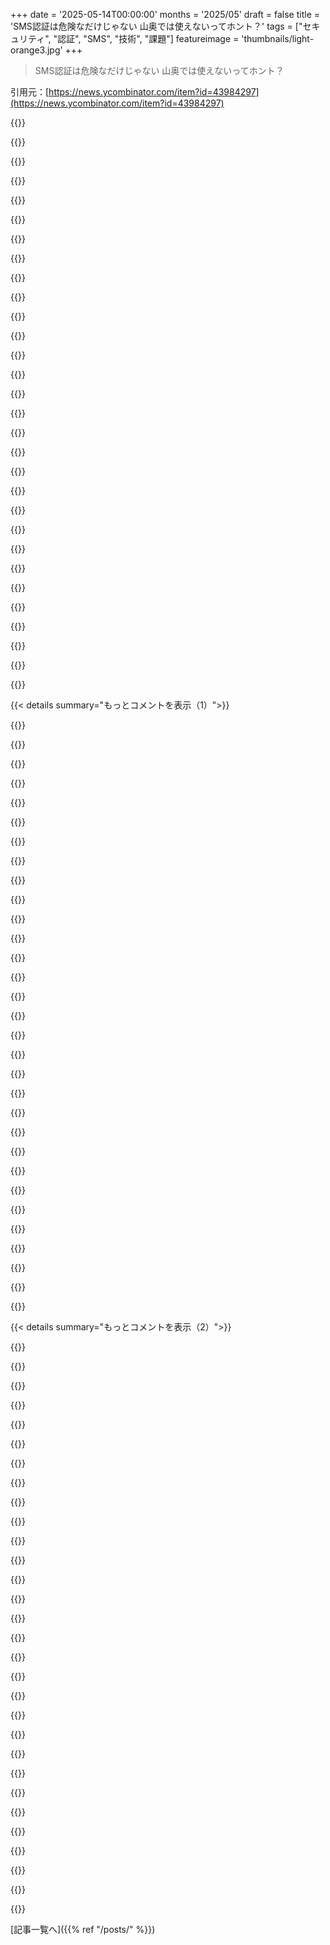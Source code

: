 +++
date = '2025-05-14T00:00:00'
months = '2025/05'
draft = false
title = 'SMS認証は危険なだけじゃない 山奥では使えないってホント？'
tags = ["セキュリティ", "認証", "SMS", "技術", "課題"]
featureimage = 'thumbnails/light-orange3.jpg'
+++

> SMS認証は危険なだけじゃない 山奥では使えないってホント？

引用元：[https://news.ycombinator.com/item?id=43984297](https://news.ycombinator.com/item?id=43984297)




{{<matomeQuote body="＞彼女が使える他の選択肢として<br>＞     その携帯番号を、wifi経由でショートコードからSMSを受け取れるVOIPプロバイダーにMNPする<br>それは基本的にすごく良い解決策だよね－でも、セキュリティ上の理由でVOIP番号にSMS-OTPコードを送らない会社とか、その番号がちゃんと彼女名義で登録されてることを要求するような会社（結構多くの小規模キャリアがそうしてないっぽいけど）を相手にしてる場合は別だけど。<br>そういうの、マジで違法になれば良いのにって思うわ。電話番号は電話番号だろ。<br>＞彼女はスマホでwifi callingをオンにした。友達や家族からはSMSを受け取れるようになったけど、2FAコードは相変わらず来なかった。<br>へぇ、IMS経由のSMSって、送信者からは区別できないと思ってたんだけどね。でもプロトコル全体が超ハックっぽいこと考えたら、別に驚かないけど。" userName="lxgr" createdAt="2025/05/14 14:20:44" color="">}}




{{<matomeQuote body="SMS以外の方法で2FAを許さない会社が、VOIPには送らないっていうのは、ほんと абсурд だよね。たぶんSMS配信サービスがまとめてブロックしてるのかもしれないけど、それでもイラつく。<br>俺が使ってる銀行が全部SMS 2FA必須なのに、なんかどうでもいいサービスはアプリ対応してたりするの、マジで бред だわ。" userName="jjice" createdAt="2025/05/14 14:49:14" color="">}}




{{<matomeQuote body="俺が使ってる（USの）銀行がどこも汎用TOTPをサポートしてないの、マジで我慢できない。TOTPの方がセキュアだし、もしスマホ壊れたり盗まれたりしてもバックアップからの復旧がもっと楽なのに。<br>これは弁解の余地なし。" userName="unethical_ban" createdAt="2025/05/14 15:00:17" color="">}}




{{<matomeQuote body="俺、Citi と Discover を Google Voice の番号で何年も使ってるよ。もしかしたら古くからのユーザーだからかな？" userName="BenjiWiebe" createdAt="2025/05/14 15:08:58" color="">}}




{{<matomeQuote body="EUからの意見だけどね。補足すると：<br>金融指令のPSD2［1］では、SMSを2FAとして使うのは、その番号がKYC済みだからこそ許されてるんだ（EUでは匿名SIMはもうダメ）。<br>あと、2FAってのは受け取るOTPコードのことじゃないってことにも注意ね。そのコードは「君が持ってるもの」を証明するためのProxyにすぎない。その「持ってるもの」ってのが電話番号で、それが個人の身元に紐付いてるわけ。<br>これ何回もコメントしてるけど、今のところSMSだけが、大規模に（全年齢層、全場所、全てのモバイルデバイスに対応して）簡単に展開できる唯一の2FA方法なんだよ。<br>［1］ https：//en．wikipedia．org/wiki/Payment_Services_Directive" userName="fasteo" createdAt="2025/05/14 18:09:25" color="#ff5733">}}




{{<matomeQuote body="これはたぶんコンプライアンス関連じゃないかな。俺にとってTOTPは「持ってるもの」じゃなくて、パスワードマネージャーに放り込んで全デバイスに同期する「知ってること」になっちゃうし。<br>俺もそれはそう思うけど、たぶん銀行側の理屈はそれだと思うよ。" userName="_bin_" createdAt="2025/05/14 15:08:30" color="">}}




{{<matomeQuote body="＞SMSが大規模に簡単に展開できる唯一の2FA方法<br>違う違う違う違う、絶対に違う！ そんな証拠ゼロだろ。ただセキュリティ対策してますよーっていうフリを、一番ラクな方法でやってるだけ。" userName="exabrial" createdAt="2025/05/14 19:06:02" color="">}}




{{<matomeQuote body="たぶん、そういう会社の役員たちは「Google＝良い」とか思ってるんじゃない？" userName="ravenstine" createdAt="2025/05/14 15:11:41" color="">}}




{{<matomeQuote body="＞彼女はスマホでwifi callingをオンにした。友達や家族からはSMSを受け取れるようになったけど、2FAコードは相変わらず来なかった。<br>全然別物だよ、それは。片方はP2P、もう片方はA2Pだから。" userName="fasteo" createdAt="2025/05/14 18:11:05" color="">}}




{{<matomeQuote body="＞EUでは匿名SIMはもうダメ<br>あぁ。だからイタリアで現地のSIM買おうとした時、私の身元情報色々聞かれたんだね。納得したわ。" userName="lisper" createdAt="2025/05/14 18:17:37" color="">}}




{{<matomeQuote body="Google Voice（Grand Centralの頃から持ってる）は多くの会社のSMS 2FAに使えなかったんだけど、Google Fiの番号にしたら使えるようになったんだ。<br>たぶん、彼らがチェックするデータベースのなんかフラグが変わったんだろうね。" userName="terinjokes" createdAt="2025/05/14 15:21:23" color="">}}




{{<matomeQuote body="それ気になってたんだよね。Google Fi使ってるからGoogle Voice取れないんだけど、明らかに同じ番号帯使ってるのに。<br>FiになるとT-mobileにポートされるのかな、自社のCLECじゃなくて。" userName="Suppafly" createdAt="2025/05/14 15:44:29" color="">}}




{{<matomeQuote body="皮肉なことに、これってプリペイドSIMの話なんだよね。<br>結果、EU諸国では月ごとの後払いプランの方が簡単で、KYC（本人確認）が全く要らないことすらあるんだ。" userName="lxgr" createdAt="2025/05/14 19:33:02" color="#785bff">}}




{{<matomeQuote body="じゃあさ、実際に大規模に簡単に使える方法って何があるわけ？" userName="genevra" createdAt="2025/05/14 22:30:58" color="">}}




{{<matomeQuote body="WiFi Callingって、ただWiFi経由で普通の電話が使えるだけだと思ってた。<br>私の場合、2FAコードとかも普通に届くみたいなんだけどな。" userName="caseyy" createdAt="2025/05/14 18:26:31" color="">}}




{{<matomeQuote body="”port her cellphone number to a VOIP provider that does support receiving SMS from shortcodes over wifi”とか”... unless the company she’s dealing with is one of those that don’t send SMS-OTP codes to VoIP numbers for seCuRiTy reasons ...”って話、そうだね。<br>実際、これってすごく悪い考えで、たとえ”short codes”（銀行とかがコードを送ってくる変な短い番号）からSMSを受け取れるVOIPプロバイダを見つけたとしても、それは一時的な抜け穴で、いずれ”fixed”されちゃう。<br>覚えておいて：これらの措置は全部、あなたのセキュリティのためでも、あなたを助けるためでもない。<br>これらは全部、しつこい詐欺やスパムのトラフィックを遅らせるための、ただの砂。<br>あなたの本物の携帯電話番号は、これらのプロバイダがこの問題の解決策がない代わりに頼ってる”proof of work”なんだよ。" userName="rsync" createdAt="2025/05/14 19:09:04" color="#ff33a1">}}




{{<matomeQuote body="TOTPはSIMスワップ対策にはなるけど、もっとずっとよくあるフィッシングには負けちゃうんだ。<br>セキュリティはほんのちょっとだけ良くなるくらい。" userName="UncleMeat" createdAt="2025/05/15 13:37:23" color="#ff5733">}}




{{<matomeQuote body="SMS送ってる側は、Google Voiceと他のVoIPプロバイダの違いを実際には区別できないと思うな。" userName="lxgr" createdAt="2025/05/14 19:24:35" color="">}}




{{<matomeQuote body="問題はSMSの番号の種類で差別されることじゃなくて、SMS自体がもう完全に違法になるべきだってことだよ。" userName="exabrial" createdAt="2025/05/14 19:03:54" color="">}}




{{<matomeQuote body="ちなみに、Symantec VIPは中身はTOTPで、ちょっとハックすればシードを取り出せるんだ。<br>アメリカには、それを採用してる金融機関が少なくとも一つあるよ。" userName="fragmede" createdAt="2025/05/14 18:50:12" color="#ff5733">}}




{{<matomeQuote body="うちのBrokerageはTOTP使えるけど、銀行はダメなんだよね。銀行はYubikeyみたいなのは使えるみたいだけどさ。" userName="fortran77" createdAt="2025/05/14 15:55:34" color="">}}




{{<matomeQuote body="同じ理由ならSMSを”自分が持ってるもの”としてサポートする意味ないよね。iMessageとか他のやり方だと、SMSってクラウドとかPCに簡単に広がっちゃうじゃん（パスワードマネージャーよりアクセスしやすい所に）。まあ、古いやり方とか”これで十分だろ”って理由なんだろうけどさ。個人的にはTOTPトークンはパスワードマネージャーに入れないで、専用のアプリにしてるんだ。パスワードマネージャーがやられちゃった時のためにね。" userName="throitallaway" createdAt="2025/05/14 16:37:48" color="#38d3d3">}}




{{<matomeQuote body="いつからこうなったの？俺、この10年、ヨーロッパ中で現地のプリペイドSIM使ってたけど、最近はあんまりやってないんだよね。" userName="stogot" createdAt="2025/05/15 00:15:33" color="">}}




{{<matomeQuote body="＞ anon SIM are no longer allowed in the EU<br>Surel IrelandはまだOKなんじゃないの？ダメでも、NIから手に入れるのは簡単だよ。" userName="dfawcus" createdAt="2025/05/14 18:36:03" color="">}}




{{<matomeQuote body="VanguardはYubikeysに対応してるよ。俺が使ってる銀行（～8 of them so far）でSMS以外に対応してるところはまだないけどね。" userName="throitallaway" createdAt="2025/05/14 16:38:26" color="#ff33a1">}}




{{<matomeQuote body="＞ IMS上のSMSが透過的かと思ったけど、プロトコルのハックっぷりを見たら驚かないね。多分SMS APIの問題。電話がオンラインか関係なく送るけど、VonageやTwilioみたいなAPIで”到達可能性”をチェックするんだ。でも完璧じゃない。コスト削減らしいけど、検証済み番号にはおかしいよ。" userName="zinekeller" createdAt="2025/05/14 15:59:49" color="#785bff">}}




{{<matomeQuote body="EUでもまだ匿名SIMが許可されてる国はあるよ： https://prepaid-data-sim-card.fandom.com/wiki/Registration_P..." userName="watermelon0" createdAt="2025/05/14 18:36:49" color="#ff5733">}}




{{<matomeQuote body="でもさ、バックアップや復元が簡単だし、電話がなくてもアクセスできるし、電波なくても使えるんだよ。" userName="unethical_ban" createdAt="2025/05/15 14:16:37" color="">}}




{{<matomeQuote body="SMS 2FAの”theater”って何？有効にしてないよりはマシでしょ？" userName="kgen" createdAt="2025/05/14 19:40:03" color="">}}




{{<matomeQuote body="俺も同じことしてるよ。まあ、2FAの本来の趣旨とはちょっと違うけど、それでもっと安全だって信じてるんだ。要は2つ目のパスワードみたいなもんで、1回通信中に傍受されただけじゃ、将来的にログインを繰り返すことはできないんだよ。" userName="connicpu" createdAt="2025/05/14 15:30:22" color="">}}




{{< details summary="もっとコメントを表示（1）">}}

{{<matomeQuote body="その制限、もうなくなったんだって。<br>FiとVoice、同じアカウントで持てるようになったらしいよ。" userName="pxeboot" createdAt="2025/05/14 17:25:07" color="#ff33a1">}}




{{<matomeQuote body="彼女にはmicrocellかfemtocellが必要だよ。<br>プロバイダに相談して、家や職場の電波が悪いって説明すれば、ネット回線に繋いで使う無料のセルラーAPを送ってくれるはず。<br>光回線とかがあるなら、電波増幅するだけのタワー型ブースターじゃなくて、RJ-45入力とGPSアンテナが付いてるやつが必要。近くのタワーから何マイルも離れてて山奥ならね。<br>店で働いてるんだけど、金属の壁で川沿いだから圏外なんだ。<br>前は坂を上って電話してたけど、客とか従業員がそれぞれのプロバイダ（ATT、Verizon、T-Mobile）に電話したら、全部femtocell送ってくれたんだ。<br>おかげで、みんなのスマホはタワーじゃなくてうちのISP経由でデータ通信してるなんて気づかないくらい、普通に使えるようになったよ。2FAコードもMVNOもね。<br>MVNOじゃなくて、Verizonの直契約に切り替えないとダメかもだけど。" userName="LeifCarrotson" createdAt="2025/05/14 15:00:28" color="#ff5733">}}




{{<matomeQuote body="T-Mobileはもうそういう機器は提供してないみたいだよ。<br>https://www.t-mobile.com/support/coverage/4g-lte-cellspot-se..." userName="kmoser" createdAt="2025/05/14 15:21:54" color="">}}




{{<matomeQuote body="T-Mobileは必要ないのかもね。<br>俺、かれこれもう10年近くT-MobileのWiFi calling使ってるけど、ばっちり動くよ。ショートコードのSMSも受け取れるしね。<br>だから、T-Mobileでfemtocell使う必要性って分からないんだ。<br>だからこそ、今回の記事（TFA）読んで、WiFiが万能じゃないケースがあるって知って驚いたんだよね。" userName="mikestew" createdAt="2025/05/14 17:56:09" color="">}}




{{<matomeQuote body="Wi-Fiも携帯の電波もどっちもダメか、弱い場所がユースケースだよ。<br>T-Mobileのユーザーでそういう状況の人、たくさんいるだろうし。" userName="kmoser" createdAt="2025/05/16 07:46:57" color="">}}




{{<matomeQuote body="Wi-Fiも携帯の電波もどっちもダメか、弱い場所がユースケース？<br>それ、記事（TFA）の中にはなかったよ。" userName="mikestew" createdAt="2025/05/19 20:43:00" color="">}}




{{<matomeQuote body="うちはT-Mobileのfemtocellに切り替えたんだ。まさに、Wi-Fi callingが最悪だったから。<br>しょっちゅう通話が途切れるし、グループSMSもダメ、SMS/RCSの画像も送れない、電話サービス自体が使えないことも多かったんだ。<br>femtocellにしたら全部直って、それ以来ずっと問題ないよ。" userName="PaulDavisThe1st" createdAt="2025/05/14 18:28:47" color="#ff5733">}}




{{<matomeQuote body="＞ She just needs a microcell/femtocell.<br>あれもあれで問題あるんだよ。<br>特に、GPS信号を受信できないとダメなんだけど、山岳地帯だとそれも難しいことが多いんだ。<br>俺、microcell何年も使ってたけど、悪夢みたいに不安定だった。<br>定期的に（しかもランダムに）ただ動かなくなるだけじゃなくて、なんで動かないのか全く分からなかったんだよ。" userName="lisper" createdAt="2025/05/14 18:25:14" color="#ff5733">}}




{{<matomeQuote body="GPS受信する必要はないんだよ。ただ、受信できないとe911サービスのトラブルになるんだ。<br>それ以外の機能には影響ないよ。少なくともT-Mobile版はね。" userName="PaulDavisThe1st" createdAt="2025/05/14 18:27:21" color="">}}




{{<matomeQuote body="俺が持ってたやつ、AT&T Microcellは、うちの携帯プロバイダが提供してた唯一のモデルだったんだけど、GPS信号がないと動かなかったんだよ。" userName="lisper" createdAt="2025/05/14 18:32:03" color="">}}




{{<matomeQuote body="俺が持ってたAT&T MicrocellはGPS信号がないと動かなかったんだ．唯一プロバイダーが提供してたモデルだよ．変だよな，だって別の人が持ってたAT&T MicrocellはGPS信号いらなかったって言うんだ．シンク下のキャビネットで，大きいアパートの奥深く，GPS信号なんて絶対入らなかったのに．数年前に引っ越してからは使ってないけどね．もしかしたら変わったのかも．" userName="reaperducer" createdAt="2025/05/14 19:36:04" color="">}}




{{<matomeQuote body="これ見てよ．https://paulstamatiou.com/review-att-3g-microcell<br>”MicroCellに電源とイーサネットを繋いだ後，3GとGPSのLEDが点滅し始める．あれ，GPS？そう．テスト市場外で動かないようにGPSで位置情報をロックする必要があるんだ．AT&Tは90分もかからないって言ってるけど，俺は5時間くらいかかったよ．”<br>これが根本的な問題．進行状況が分かる方法が全くないし，永遠に動くかどうかも分からなかった．文字通りの現実世界の停止問題だよ．" userName="lisper" createdAt="2025/05/14 19:47:19" color="">}}




{{<matomeQuote body="俺も何年か前にVerizonのmicrocellデバイスで似たような経験したよ．GPS固定がないとクライアントにサービス提供しなかった．" userName="EvanAnderson" createdAt="2025/05/14 19:02:48" color="">}}




{{<matomeQuote body="もしかしたら https://av.tib.eu/media/36387 とか https://www.eevblog.com/forum/rf-microwave/sdr-as-gps-emulat... が可能性としてあるかもね．" userName="jiveturkey" createdAt="2025/05/15 16:28:26" color="">}}




{{<matomeQuote body="大手携帯キャリアが，よく知らない信頼できないISP経由で，勝手にセルタワーを運用させるのを許してるのが驚きだよ．お客さんが範囲内に入ったら自動でそっちに切り替わるのに．普通はもっとイメージとかエンドツーエンドのコントロールを気にする会社なのに，信じられないくらいおおらかだね．" userName="Spivak" createdAt="2025/05/14 15:17:10" color="">}}




{{<matomeQuote body="＞大手携帯キャリアが，よく知らない信頼できないISP経由で，勝手にセルタワーを運用させるのを許してるのが驚きだよ．<br>オフィスビルにはたくさんあるよ．個人のやつは，政府が特定の範囲までネットワークを構築するよう要求してる問題をごまかす方法だと思う．ただ建てないで，誰かが文句言ったらこれをオファーするんだよ．" userName="Suppafly" createdAt="2025/05/14 15:48:11" color="">}}




{{<matomeQuote body="オフィスビルにたくさんあるよ．個人のやつは，政府が特定の範囲までネットワークを構築するよう要求してる問題をごまかす方法だと思う．<br>あと，オフィスや residential tower の高い階にいる人たちのせいもある．建物には電波を最小限にする窓が付いてるから，携帯信号が入ってこないんだ．キャリアは基地局を通りから30フィート上に建てるけど，600フィート以上上には建てないからね．" userName="reaperducer" createdAt="2025/05/14 19:38:19" color="">}}




{{<matomeQuote body="Femtocellはキャリアによって遠隔制御されてるんだ．GPS位置情報（とたぶんスペクトルセンシング）が必要で，バックホールはVPN経由だと思うよ．当然，QoSは保証できないけど，信号がないよりはマシだね．（面白いトリビア：うちのオフィスはAT&T MicroCellsに数万ドル払ったのに，GPS信号が得られなくてアクティベートできなかったんだ．）" userName="wmf" createdAt="2025/05/14 16:58:59" color="#45d325">}}




{{<matomeQuote body="えーと，4G LTE以降ならWi-Fi callingと basically 同じだよ．IMSっていう技術で動いてて，IPSECとか使ってるんだ．Wi-Fiに繋がってるときはIWLANモードになってWi-Fi callingとかSMS，RCSが使える．大事なのはISPとキャリアの良いピアリングだけだよ．" userName="zinekeller" createdAt="2025/05/14 15:50:59" color="#ff5733">}}




{{<matomeQuote body="いや，そうじゃない．コンシューマー向けfemtocell（AT&T Cell Booster, Verizon LTE Network Extender）はキャリアのRAN内の実際のeNodeBなんだ．IPSECトンネルで戻ってLTEラジオとして動く．AT&TとかT-Mobileのは改ざん防止機能もあったよ．AT&Tは新しいCell Booster Pros（5G対応）だと月額30ドルとか取るみたい．Wi-Fi Callingは別のSeGWを使うから違うんだよ．" userName="kotaKat" createdAt="2025/05/14 18:13:03" color="#785bff">}}




{{<matomeQuote body="Cell boosterとかnetwork extender（eNodeBSのことね）ってさ、記事の山奥みたいな状況でほんとに役立つの？<br>それともWi-Fi callingみたいに、”5桁のショートコードからのメッセージはWi-Fi callingで対応してないことが多い”みたいな同じ問題になっちゃうのかな？<br>なんか情報追加してくれてありがとう、こういうデバイスのことすっかり忘れてたわ。" userName="seltzered_" createdAt="2025/05/14 19:19:53" color="">}}




{{<matomeQuote body="もしそのデバイスがリモートで管理されてて、全部キャリアにIPSECで戻るなら、どんなネットワークに繋がってても関係ないでしょ？<br>悪くても接続が悪くなるくらいで、それ以上の危険はないと思うけどな。" userName="parliament32" createdAt="2025/05/14 17:12:07" color="">}}




{{<matomeQuote body="Verizonの4G LTE Network Extenderを無料で使ってるんだけど、自宅から離れると電話が切れちゃうのが唯一の問題かな。<br>1月に911にかけた時も、車を動かして通りに出たら切れたよ。また電波入るとこに戻ったら911のオペレーターからかけ直してきたけど。<br>数ヶ月後にVerizonから住所の位置情報編集頼まれたんだ。近いうちにテストしないことを願ってるけどね。" userName="memcg" createdAt="2025/05/14 21:32:57" color="#38d3d3">}}




{{<matomeQuote body="ローミングしてる人にとってもこれは困るって指摘もあったけど、完全に同意だわ。<br>俺の解決策はこれ：海外ローミングする時はSIMを自宅の予備Androidに入れっぱなしにして充電しとくんだ。<br>AndroidにSMSをAPIに転送するアプリがあってさ、例えばこれ→f-droid.org/packages/tech.bogomolov.incomingsmsgatew....<br>SMS受け取るたびにこのAPIに転送するの。そしたらAPIがメッセージ全部をメールで送ってくれるんだ。<br>もう何年かこの設定で問題なく使ってるよ。ローミングしてない時もメインのスマホでこれ使ってるから、PCでSMS OTP必要な時もスマホ探さなくてもメールで受け取れるから楽なんだ。<br>（Note : これはMMSでは動かないけど、俺は必要ないからいいや）" userName="nelblu" createdAt="2025/05/14 16:39:35" color="#ff33a1">}}




{{<matomeQuote body="”When I am roaming internationally, I leave my SIM card in a spare android at home plugged into a charger. Android has an app that forwards SMS to API ...”<br>これって「2FA Mule」って呼ばれてるんだよ。<br>kozubik.com/items/2famule/<br>俺もこれもう4年以上やってて、ほんと素晴らしいんだ。やるね君！" userName="rsync" createdAt="2025/05/14 19:14:25" color="#ff5733">}}




{{<matomeQuote body="これ、スマホにログインしてないと動かないやり方だと、近いうちに動かなくなるかもね。<br>https://mashable.com/article/android-smartphones-automatically-reset-if-not-used-for-months<br>（リンク先は長いので短く表示）" userName="barbazoo" createdAt="2025/05/14 16:50:11" color="#ff5c5c">}}




{{<matomeQuote body="もしスマホがWiFi callingとDual SIMに対応してるなら、行く国のデータ専用eSIMを入手すれば、メイン回線のテキストはサブのeSIMのデータ通信経由で受け取れるよ。" userName="lldb" createdAt="2025/05/14 17:35:35" color="#ff5c5c">}}




{{<matomeQuote body="俺も似たようなことやったよ。古いAndroidスマホを家に置いて、昔のmessages.android.com（今はgoogle.comだと思う）にノートPCからログインして、旅行から戻るまでセッションが切れないか祈ってた。<br>でも最近はWiFi callingでSMS届くようになったし、Google VoiceじゃダメでほんとのSMSが必要でも、WiFi待てばいいやって感じかな。" userName="pauldino" createdAt="2025/05/14 17:16:34" color="">}}




{{<matomeQuote body="EU圏のある国から別のEU圏の国に住んでるんだけど、ローミングのせいでSMS 2FAがほんと嫌なんだ。<br>まだ元の国のSIM持ってるんだけど、プリペイドで年2回チャージして維持してる感じ（プリペイドだから高いオプション買わないとローミング使えないし、元の国に2ヶ月に1回くらいしか戻らないならね）。<br>元の国の特定サービスでSMS 2FA必要なのに、そのサービスは国内の番号以外ダメだったり、他の2FAタイプを許可してないんだよ。<br>だから結局スマホの2FAは役に立たないし、ブロックされちゃうんだよね。" userName="mns" createdAt="2025/05/15 11:48:12" color="#ff5c5c">}}




{{<matomeQuote body="これローミングとどう関係あるの？ヨーロッパでも外でもよくローミングするけど、SMS受け取れなかったことないんだけど。" userName="apexalpha" createdAt="2025/05/14 17:21:17" color="">}}

{{</details>}}




{{< details summary="もっとコメントを表示（2）">}}

{{<matomeQuote body="技術的にはSIMはローミングしてないって言うけど、 physically は home network 外（海外）でローミングしてるんだよ。僕の国のプランだと international roaming 対応してないか、できてもめちゃくちゃ高くて使う気になれないんだよね。" userName="nelblu" createdAt="2025/05/14 17:50:46" color="#785bff">}}




{{<matomeQuote body="アメリカの多くのキャリアはローミング時にSMSごとに金取るんだよ（まるで2006年みたいに）。" userName="seadan83" createdAt="2025/05/14 19:47:37" color="#ff5c5c">}}




{{<matomeQuote body="確かにね、でも 2FA って SMS 受信するだけじゃん、だからどうしたの？" userName="apexalpha" createdAt="2025/05/14 20:14:53" color="">}}




{{<matomeQuote body="アメリカのプランによっては SMS 受け取る側にも金取るんだよ。それは Europe では聞いたことないから、君には意味不明なんだろうね、だから混乱してるんだよ。あと USA の prepaid plans や小さい carriers は international roaming やらないこともよくあるよ。" userName="daveoc64" createdAt="2025/05/14 23:14:17" color="#38d3d3">}}




{{<matomeQuote body="え、マジで？じゃあ Messagebird で安い SMS 1万通買ったら、お前の電話代を ”denial of service” 攻撃できるってこと？何それ、ウケるんだけど。" userName="apexalpha" createdAt="2025/05/15 10:39:42" color="#ff33a1">}}




{{<matomeQuote body="質問に答えようとしただけだよ: ＞＞ Some of the comments pointed out that this is hostile behaviour for people roaming as well<br>＞＞ I’m sorry how is this related to roaming?" userName="seadan83" createdAt="2025/05/14 20:19:35" color="">}}




{{<matomeQuote body="Google Fi って Wi-Fi で SMS 2 factor messages 全部受信できるんだよ、 short codes も含めてね。電話の電源入ってなくてもいいし、電話ぶっ壊れてもどんな device の web browser からでも受け取れる。超お気に入りの機能。月 $20 から使えるよ。Fi は前は US Cellular と提携してたから一部の mountain areas でもサービス良かったらしい。今 US Cellular がどうなってるか知らないけどね。" userName="modeless" createdAt="2025/05/14 13:46:23" color="#38d3d3">}}




{{<matomeQuote body="アメリカ国外に12年住んでるけど、 Google Fi 使うまで SMS でいつも困ってたんだ。多くの銀行は今時 SMS を必須にしてるから問題なんだよね。 virtual number service はだめ、 (1) VOIP numbers は banks に “blacklisted” されてるか (2) Simply SMS が届かない。 Google Fi は cell phone service がなくても Wi-Fi で使える。 data は USA 外で a month 使うと shut off だけど、$25/month で SMS と voice もらえるなら happy だよ。" userName="Ozarkian" createdAt="2025/05/14 14:12:40" color="#785bff">}}




{{<matomeQuote body="＞ Google shuts off the data on Fi after you’ve been outside the USA for a month. No problem, I’m happy to pay $25 a month for a ’dataless’ connection that gives me SMS and voice.<br>Specific に言うと、俺は extensively travel してて、 US にもよく行くけど、一度に a month 以上 outside にいることがよくあるんだ。 data を too long 使いすぎると shut off するみたい。" userName="cge" createdAt="2025/05/14 17:00:55" color="#45d325">}}




{{<matomeQuote body="Google Fiでイギリスに3ヶ月いたけど、ずっとデータ通信使えたよ。国によって違うのかな？それとも何か他の理由かな？データはそんなに使いまくらなかったけど、別に避けてたわけじゃないんだ。" userName="kimixa" createdAt="2025/05/15 06:47:43" color="">}}




{{<matomeQuote body="俺の場合はシャットオフされたことないって話なんだ。基準はよくわかんないんだよね。ただ、EUで数ヶ月データ使いまくってた友達は切られちゃったみたい。" userName="cge" createdAt="2025/05/16 16:19:32" color="">}}




{{<matomeQuote body="世界中の他の値段と比べたら、そもそもGoogle Fiのデータなんて使いたくないでしょ。現地のeSIMとか“旅行用”eSIMとか手に入れて、デュアルSIMで使った方がいいよ。" userName="arccy" createdAt="2025/05/14 15:00:42" color="#ff5733">}}




{{<matomeQuote body="Sailyみたいなアプリを使えばデータ専用のeSIMパッケージは見つけやすいんだけど、海外旅行中に“本物の”電話番号をくれるサービスを見つけるのが難しいんだよね。なんかおすすめある？" userName="devoutsalsa" createdAt="2025/05/14 15:07:23" color="">}}




{{<matomeQuote body="直接の経験はないけど、TelloとかRed Pocket、Good to Go MobileってMVNOを聞いたことがあるかな。eSIMで有効化できて、WiFi callingができるんだよね。ネットにつながってればUS電話番号としてSMS/電話もできる。Airaloみたいなプロバイダは現地番号も扱うけど、データ専用より高くなる。データeSIMと組み合わせて使うのも手だよ。" userName="AnonC" createdAt="2025/05/14 15:30:25" color="#785bff">}}




{{<matomeQuote body="rcsとか”messages for web”って使える？<br>この前確認した時は、“fi syncing”を有効にするとrcsの機能が無効になって、“cellphone is off”の時のテキストとか音声（昔のhangouts）が使えるようになるって感じだったんだ。今もそうなのかな？テキストとか音声に使うURLはどこ？（hangouts.google.comはGoogle Chatにリダイレクトされるね）" userName="throw7" createdAt="2025/05/14 15:53:55" color="">}}




{{<matomeQuote body="うん、やっぱりrcsは無効になるね。iPhoneがついに対応した今となっては超ダサいよね。Googleがいつか直してくれるのを期待してるけど、あんまり当てにはしてないな。hangoutsがなくなった時にこの機能が消えなかったのは嬉しいよ。<br>URLはhttps://messages.google.com/web/に変わったよ。" userName="modeless" createdAt="2025/05/14 16:26:04" color="#38d3d3">}}




{{<matomeQuote body="Google Fiはデータ1GBあたり10ドルかかるんだよね。US Mobileの方が安いし、USのトップ3プロバイダが使えるよ。" userName="b8" createdAt="2025/05/15 01:21:16" color="#ff5c5c">}}




{{<matomeQuote body="不都合なことってどこにでも絶対あるんだよね。2FAのサポートに関わったけど、どの方法もイマイチ。SMS 2FAは安全じゃないけど普及してて復旧早い。TOTPアプリは安全だけど復旧が大変。Yubikeyはコストと復旧問題。政府運営システムはプライバシーとか資金で無理。SMS 2FAが山奥でダメなのはわかるけど、2FA自体がどこでも大変なんだよ。" userName="stackskipton" createdAt="2025/05/14 18:48:44" color="#785bff">}}




{{<matomeQuote body="プライバシー擁護派が発狂する＞認証のプライバシーは（例えば投票とか）確かに懸念になるかもしれないけど、ここでは関係ないと思うんだ。<br>銀行に「自分が誰か」って確認してもらいたい場合、銀行にはもう俺の詳しい情報は全部伝えてるわけだし、俺は自分のプライバシーをはっきり、そして公然と放棄してることになるよね。俺はハッキリ正確に識別してくれって頼んでるんだから。" userName="nine_k" createdAt="2025/05/14 19:13:59" color="">}}




{{<matomeQuote body="銀行とかさ、本人確認が必要なところで政府の認証を使うのはプライバシー的には大丈夫だろうね。でもさ、最近のサイトってほとんど2FA使ってるけど、ぶっちゃけ本人のIDを知る必要ない場合が多いじゃん。そういうところで政府IDベースの認証使われたら、認証と本人確認がごっちゃになってプライバシーがマジで心配だよ。" userName="pavon" createdAt="2025/05/14 21:39:02" color="#ff5733">}}




{{<matomeQuote body="本人確認なしで認証する状況って例示してくれる？<br>中央集権型の認証サービスって、障害点で一つ潰されたら全部ダメになるし、サイバー攻撃の格好のターゲットになるんだよね。<br>個人的にはTOTPとかYubikeyみたいな個人用トークンが一番強固で、技術的にも分かりやすい解決策だと思うな。" userName="nine_k" createdAt="2025/05/15 00:33:21" color="#ff5c5c">}}




{{<matomeQuote body="アカウント作成時に第三者サービスを介さずにユーザーが登録するTOTPとか、使い捨て携帯（burner phone）のSMSとかだね。どっちも匿名性はあるよ。同じ認証方法を複数のサイトで使うと紐づけられる可能性はあるけど、どちらも実際の身元と結びつける必要はないから。" userName="pavon" createdAt="2025/05/15 15:38:03" color="#785bff">}}




{{<matomeQuote body="政府が俺の代わりにアカウントにアクセスし直せるシステム？それはつまり、政府が俺に知らせずに俺のアカウントにアクセスできるシステムってことだろ。冗談じゃないね。もし政府がハードウェア交換だけして、アクセス再確立は俺次第ってことなら、それはYubikeyと何も変わらないけど。" userName="snowwrestler" createdAt="2025/05/15 12:48:37" color="#45d325">}}




{{<matomeQuote body="まあ、ほとんどの場合はさ、政府は召喚状を使って君のデータを全部手に入れられるんだよね。裁判官に秘密条項付きの召喚状に署名させることもできるだろうし。" userName="stackskipton" createdAt="2025/05/15 20:36:40" color="#785bff">}}




{{<matomeQuote body="＞Yubikeyとかはコストとリカバリーの問題がある<br>キーを複数持っていれば、リカバリーは比較的簡単だよ。全てのキーを登録しておけば、一つ無くしても別のキーを使って新しいのを登録できるから。" userName="Hackbraten" createdAt="2025/05/14 20:47:03" color="#38d3d3">}}




{{<matomeQuote body="そうだねー、でもそれって使ってる全てのサイトで自分で手動でやらないといけないんだよね。もっと広くサポートされるようになったら結構大変そう。" userName="wkat4242" createdAt="2025/05/15 01:53:56" color="#ff5c5c">}}




{{<matomeQuote body="ああ、そんなことするユーザーなんて絶対いないって。" userName="stackskipton" createdAt="2025/05/15 20:42:37" color="">}}




{{<matomeQuote body="＞政府が何らかの集中管理を行う<br>いやー、結構ですありがとう。" userName="protocolture" createdAt="2025/05/15 01:51:17" color="">}}




{{<matomeQuote body="他のコメントに激しく同意。期待値高すぎ。去年のことなんだけど、初めてLime scooter借りて乗った時に、VPNの設定ミスでネットが使えなくなっちゃったんだ。そしたらどうやっても乗り終わりの操作ができなくて。GPSで自転車ラックに止まってるのが見えたらしくて、余分にかかった時間は返金してくれたけどさ。もしスマホのバッテリーが切れたり、外で他に何かトラブルあったらどうすんだろって思ったよ。" userName="Neywiny" createdAt="2025/05/14 14:08:57" color="#38d3d3">}}

{{</details>}}



[記事一覧へ]({{% ref "/posts/" %}})
